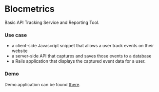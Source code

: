 # Blocmetrics
Basic API Tracking Service and Reporting Tool.

### Use case
- a client-side Javascript snippet that allows a user track events on their website
- a server-side API that captures and saves those events to a database
- a Rails application that displays the captured event data for a user.

### Demo
Demo application can be found [there](https://blocmetricz.herokuapp.com/).